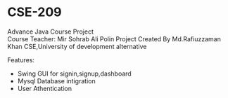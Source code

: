 # CSE-209

Advance Java Course Project<br/>
Course Teacher: Mir Sohrab Ali Polin
Project Created By Md.Rafiuzzaman Khan
CSE,University of development alternative

Features:
- Swing GUI for signin,signup,dashboard
- Mysql Database intigration 
- User Athentication 

